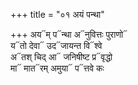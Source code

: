+++
title = "०१ अयं पन्था"

+++
अय᳓म् प᳓न्था अ᳓नुवित्तः पुराणो᳓  
य᳓तो देवा᳓ उद᳓जायन्त वि᳓श्वे  
अ᳓तश् चिद् आ᳓ जनिषीष्ट प्र᳓वृद्धो  
मा᳓ मात᳓रम् अमुया᳓ प᳓त्तवे कः